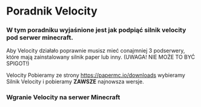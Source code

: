 # Poradnik Velocity

### W tym poradniku wyjaśnione jest jak podpiąć silnik velocity pod serwer minecraft.

Aby Velocity działało poprawnie musisz mieć conajmniej 3 podserwery, które mają zainstalowany silnik paper lub inny. (UWAGA! NIE MOŻE TO BYĆ SPIGOT!)

Velocity Pobieramy ze strony https://papermc.io/downloads wybieramy Silnik Velocity i pobieramy **ZAWSZE** najnowsza wersje.

### Wgranie Velocity na serwer Minecraft
